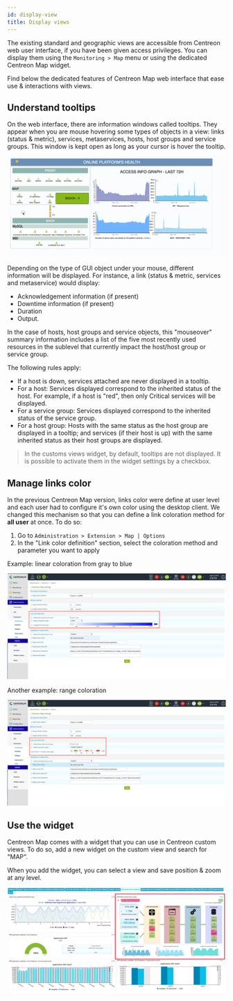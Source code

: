 ```yaml
---
id: display-view
title: Display views
---
```


The existing standard and geographic views are accessible from Centreon web user
interface, if you have been given access privileges. You can display them using
the `Monitoring > Map` menu or using the dedicated Centreon Map widget.

Find below the dedicated features of Centreon Map web interface that ease use &
interactions with views.

## Understand tooltips

On the web interface, there are information windows called tooltips. They appear
when you are mouse hovering some types of objects in a view: links (status &
metric), services, metaservices, hosts, host groups and service groups. This
window is kept open as long as your cursor is hover the tooltip.

![image](../assets/graph-views/tooltips.gif)

Depending on the type of GUI object under your mouse, different information will
be displayed. For instance, a link (status & metric, services and metaservice)
would display:

- Acknowledgement information (if present)
- Downtime information (if present)
- Duration
- Output.

In the case of hosts, host groups and service objects, this "mouseover" summary
information includes a list of the five most recently used resources in the
sublevel that currently impact the host/host group or service group.

The following rules apply:

- If a host is down, services attached are never displayed in a tooltip.
- For a host: Services displayed correspond to the inherited status of the
host. For example, if a host is "red", then only Critical services will be
displayed.
- For a service group: Services displayed correspond to the inherited status
of the service group.
- For a host group: Hosts with the same status as the host group are displayed
in a tooltip; and services (if their host is up) with the same inherited
status as their host groups are displayed.

> In the customs views widget, by default, tooltips are not displayed. It is
> possible to activate them in the widget settings by a checkbox.

## Manage links color

In the previous Centreon Map version, links color were define at user level and
each user had to configure it's own color using the desktop client. We changed
this mechanism so that you can define a link coloration method for **all user**
at once. To do so:

1. Go to `Administration > Extension > Map | Options`
2. In the "Link color definition" section, select the coloration method and
parameter you want to apply

Example: linear coloration from gray to blue

![image](../assets/graph-views/links_color_1.png)

Another example: range coloration

![image](../assets/graph-views/links_color_2.png)

## Use the widget

Centreon Map comes with a widget that you can use in Centreon custom views. To
do so, add a new widget on the custom view and search for "MAP".

When you add the widget, you can select a view and save position & zoom at any
level.

![image](../assets/graph-views/widget.png)
